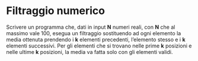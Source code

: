 # Filtraggio numerico

Scrivere un programma che, dati in input **N** numeri reali, con **N** che al massimo vale 100, esegua un filtraggio sostituendo ad ogni elemento la media ottenuta prendendo i **k** elementi precedenti, l’elemento stesso e i **k** elementi successivi. Per gli elementi che si trovano nelle prime **k** posizioni e nelle ultime **k** posizioni, la media va fatta solo con gli elementi validi. 
